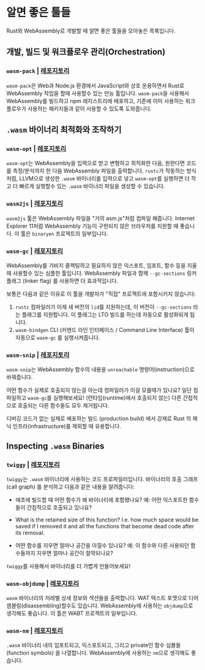 # 알면 좋은 툴들

Rust와 WebAssembly로 개발할 때 알면 좋은 툴들을 모아놓은 목록입니다.

## 개발, 빌드 및 워크플로우 관리(Orchestration)

### `wasm-pack` | [레포지토리](https://github.com/rustwasm/wasm-pack)

`wasm-pack`은 Web과 Node.js 환경에서 JavaScript와 상호 운용하면서 Rust로 WebAssembly 작업을 할때 사용할수 있는 만능 툴입니다. `wasm-pack`을 사용해서 WebAssembly를 빌드하고 npm 레지스트리에 배포하고, 기존에 이미 사용하는 워크플로우가 사용하는 패키지들과 같이 사용할 수 있도록 도와줍니다.

## `.wasm` 바이너리 최적화와 조작하기

### `wasm-opt` | [레포지토리](https://github.com/WebAssembly/binaryen)

`wasm-opt`는 WebAssembly을 입력으로 받고 변형하고 최적화한 다음, 원한다면 코드를 측정/분석까지 한 다음 WebAssembly 파일을 출력합니다. `rustc`가 작동하는 방식처럼, LLVM으로 생성한 `.wasm` 바이너리를 입력으로 넣고 `wasm-opt`를 실행하면 더 작고 더 빠르게 실행할수 있는 `.wasm` 바이너리 파일을 생성할 수 있습니다.

### `wasm2js` | [레포지토리](https://github.com/WebAssembly/binaryen)

`wasm2js` 툴은 WebAssembly 파일을 "거의 asm.js"처럼 컴파일 해줍니다. Internet Explorer 11처럼 WebAssembly 기능이 구현되지 않은 브라우저를 지원할 때 좋습니다. 이 툴은 `binaryen` 프로젝트의 일부입니다.

### `wasm-gc` | [레포지토리](https://github.com/alexcrichton/wasm-gc)

WebAssembly를 가비지 콜렉팅하고 필요하지 않은 익스포트, 임포트, 함수 등을 지울 때 사용할수 있는 심플한 툴입니다. WebAssembly 파일과 함께 `--gc-sections` 링커 플래그 (linker flag) 를 사용하면 더 효과적입니다.

보통은 다음과 같은 이유로 이 툴을 개발자가 "직접" 프로젝트에 포함시키지 않습니다:

1. `rustc` 컴파일러가 이제 새 버전의 `lid`를 지원하는데, 이 버전이 `--gc-sections` 라는 플래그를 지원합니다. 이 플래그는 LTO 빌드를 하는데 자동으로 활성화되게 됩니다.
2. `wasm-bindgen` CLI (커맨드 라인 인터페이스 / Command Line Interface) 툴이 자동으로 `wasm-gc` 를 실행시켜줍니다.

### `wasm-snip` | [레포지토리](https://github.com/rustwasm/wasm-snip)

`wasm-snip`는 WebAssembly 함수의 내용을 `unreachable` 명령어(instruction)으로 바꿔줍니다.

어떤 함수가 실제로 호출되지 않는걸 아는데 컴파일러가 이걸 모를때가 있나요? 일단 컴파일하고 `wasm-gc`를 실행해보세요! (런타임(runtime)에서 호출되지 않는) 다른 간접적으로 호출되는 다른 함수들도 모두 제거됩니다.

디버깅 코드가 없는 실제로 배포하는 빌드 (production build) 에서 강제로 Rust 의 패닉 인프라(infrastructure)를 제외할 때 유용합니다.

## Inspecting `.wasm` Binaries

### `twiggy` | [레포지토리](https://github.com/rustwasm/twiggy)

`twiggy`는 `.wasm` 바이너리에 사용하는 코드 프로파일러입니다. 바이너리의 호출 그래프 (call graph) 를 분석하고 다음과 같은 내용을 알려줍니다:

* 애초에 빌드할 때 어떤 함수가 왜 바이너리에 포함됐나요? 예: 어떤 익스포트한 함수들이 간접적으로 호출되고 있나요?
   
* What is the retained size of this function? I.e. how much space would be saved
  if I removed it and all the functions that become dead code after its removal.
* 어떤 함수를 지우면 얼마나 공간을 아낄수 있나요? 예: 이 함수와 다른 사용되던 함수들까지 지우면 얼마나 공간이 절약되나요?

`twiggy`를 사용해서 바이너리를 더 가볍게 만들어보세요!

### `wasm-objdump` | [레포지토리](https://github.com/WebAssembly/wabt)

`wasm` 바이너리의 저레벨 상세 정보와 섹션들을 출력합니다. WAT 텍스트 포맷으로 디어셈블링(disassembling)할수도 있습니다. WebAssembly에 사용하는 `objdump`으로 생각해도 좋습니다. 이 툴은 WABT 프로젝트의 일부입니다.

### `wasm-nm` | [레포지토리](https://github.com/fitzgen/wasm-nm)

`.wasm` 바이너리 내의 임포트되고, 익스포트되고, 그리고 private인 함수 심볼들 (function symbols) 을 나열합니다. WebAssembly에 사용하는 `nm`으로 생각해도 좋습니다.